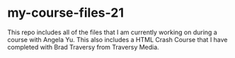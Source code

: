 # my-course-files-21
This repo includes all of the files that I am currently working on during a course with Angela Yu. 
This also includes a HTML Crash Course that I have completed with Brad Traversy from Traversy Media.
